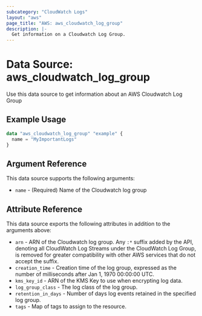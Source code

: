 ```yaml
---
subcategory: "CloudWatch Logs"
layout: "aws"
page_title: "AWS: aws_cloudwatch_log_group"
description: |-
  Get information on a Cloudwatch Log Group.
---
```


# Data Source: aws_cloudwatch_log_group

Use this data source to get information about an AWS Cloudwatch Log Group

## Example Usage

```terraform
data "aws_cloudwatch_log_group" "example" {
  name = "MyImportantLogs"
}
```

## Argument Reference

This data source supports the following arguments:

* `name` - (Required) Name of the Cloudwatch log group

## Attribute Reference

This data source exports the following attributes in addition to the arguments above:

* `arn` - ARN of the Cloudwatch log group. Any `:*` suffix added by the API, denoting all CloudWatch Log Streams under the CloudWatch Log Group, is removed for greater compatibility with other AWS services that do not accept the suffix.
* `creation_time` - Creation time of the log group, expressed as the number of milliseconds after Jan 1, 1970 00:00:00 UTC.
* `kms_key_id` - ARN of the KMS Key to use when encrypting log data.
* `log_group_class` - The log class of the log group.
* `retention_in_days` - Number of days log events retained in the specified log group.
* `tags` - Map of tags to assign to the resource.
